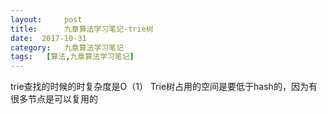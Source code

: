 ```yaml
---
layout:     post
title:      九章算法学习笔记-trie树
date:  2017-10-31
category:   九章算法学习笔记
tags:   [算法,九章算法学习笔记]
---
```

trie查找的时候的时复杂度是O（1）
Trie树占用的空间是要低于hash的，因为有很多节点是可以复用的